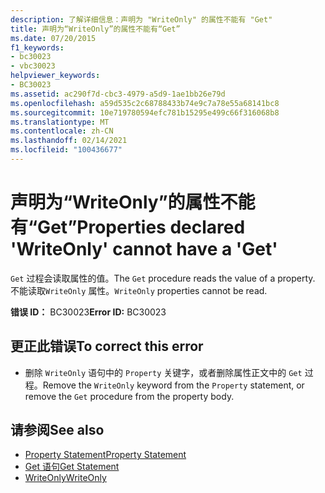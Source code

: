 ```yaml
---
description: 了解详细信息：声明为 "WriteOnly" 的属性不能有 "Get"
title: 声明为“WriteOnly”的属性不能有“Get”
ms.date: 07/20/2015
f1_keywords:
- bc30023
- vbc30023
helpviewer_keywords:
- BC30023
ms.assetid: ac290f7d-cbc3-4979-a5d9-1ae1bb26e79d
ms.openlocfilehash: a59d535c2c68788433b74e9c7a78e55a68141bc8
ms.sourcegitcommit: 10e719780594efc781b15295e499c66f316068b8
ms.translationtype: MT
ms.contentlocale: zh-CN
ms.lasthandoff: 02/14/2021
ms.locfileid: "100436677"
---
```

# <a name="properties-declared-writeonly-cannot-have-a-get"></a><span data-ttu-id="29838-103">声明为“WriteOnly”的属性不能有“Get”</span><span class="sxs-lookup"><span data-stu-id="29838-103">Properties declared 'WriteOnly' cannot have a 'Get'</span></span>

<span data-ttu-id="29838-104">`Get` 过程会读取属性的值。</span><span class="sxs-lookup"><span data-stu-id="29838-104">The `Get` procedure reads the value of a property.</span></span> <span data-ttu-id="29838-105">不能读取`WriteOnly` 属性。</span><span class="sxs-lookup"><span data-stu-id="29838-105">`WriteOnly` properties cannot be read.</span></span>  
  
 <span data-ttu-id="29838-106">**错误 ID：** BC30023</span><span class="sxs-lookup"><span data-stu-id="29838-106">**Error ID:** BC30023</span></span>  
  
## <a name="to-correct-this-error"></a><span data-ttu-id="29838-107">更正此错误</span><span class="sxs-lookup"><span data-stu-id="29838-107">To correct this error</span></span>  
  
- <span data-ttu-id="29838-108">删除 `WriteOnly` 语句中的 `Property` 关键字，或者删除属性正文中的 `Get` 过程。</span><span class="sxs-lookup"><span data-stu-id="29838-108">Remove the `WriteOnly` keyword from the `Property` statement, or remove the `Get` procedure from the property body.</span></span>  
  
## <a name="see-also"></a><span data-ttu-id="29838-109">请参阅</span><span class="sxs-lookup"><span data-stu-id="29838-109">See also</span></span>

- [<span data-ttu-id="29838-110">Property Statement</span><span class="sxs-lookup"><span data-stu-id="29838-110">Property Statement</span></span>](../language-reference/statements/property-statement.md)
- [<span data-ttu-id="29838-111">Get 语句</span><span class="sxs-lookup"><span data-stu-id="29838-111">Get Statement</span></span>](../language-reference/statements/get-statement.md)
- [<span data-ttu-id="29838-112">WriteOnly</span><span class="sxs-lookup"><span data-stu-id="29838-112">WriteOnly</span></span>](../language-reference/modifiers/writeonly.md)

